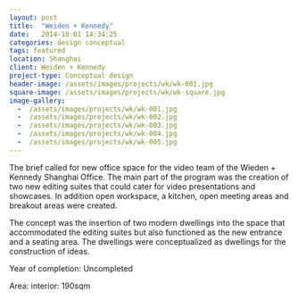 ```yaml
---
layout: post
title:  "Weiden + Kennedy"
date:   2014-10-01 14:34:25
categories: design conceptual
tags: featured
location: Shanghai 
client: Weiden + Kennedy
project-type: Conceptual design
header-image: /assets/images/projects/wk/wk-001.jpg
square-image: /assets/images/projects/wk/wk-square.jpg
image-gallery:
  -  /assets/images/projects/wk/wk-001.jpg
  -  /assets/images/projects/wk/wk-002.jpg
  -  /assets/images/projects/wk/wk-003.jpg
  -  /assets/images/projects/wk/wk-004.jpg
  -  /assets/images/projects/wk/wk-005.jpg
---
```


The brief called for new office space for the video team of the Wieden + Kennedy Shanghai Office. The main part of the program was the creation of two new editing suites that could cater for video presentations and showcases. In addition open workspace, a kitchen, open meeting areas and breakout areas were created.

The concept was the insertion of two modern dwellings into the space that accommodated the editing suites but also functioned as the new entrance and a seating area. The dwellings were conceptualized as dwellings for the construction of ideas.

Year of completion: Uncompleted

Area: interior: 190sqm 